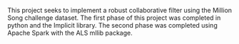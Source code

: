 This project seeks to implement a robust collaborative filter using the Million Song challenge dataset. The first phase of this project was completed in python and the Implicit library. The second phase was completed using Apache Spark with the ALS mllib package.
